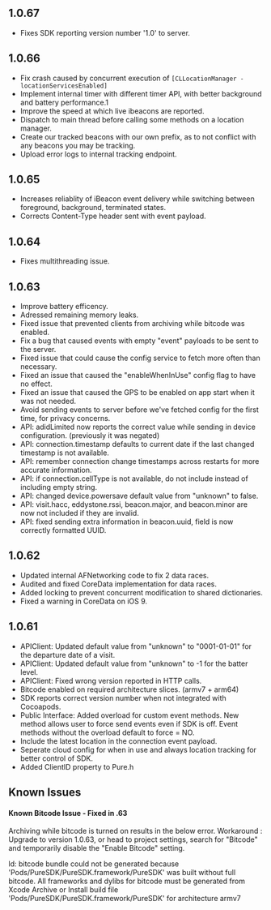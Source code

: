 ## 1.0.67
- Fixes SDK reporting version number '1.0' to server.

## 1.0.66
- Fix crash caused by concurrent execution of `[CLLocationManager -locationServicesEnabled]`
- Implement internal timer with different timer API, with better background and battery performance.1
- Improve the speed at which live ibeacons are reported.
- Dispatch to main thread before calling some methods on a location manager.
- Create our tracked beacons with our own prefix, as to not conflict with any beacons you may be tracking.
- Upload error logs to internal tracking endpoint.

## 1.0.65
- Increases reliablity of iBeacon event delivery while switching between foreground, background, terminated states.
- Corrects Content-Type header sent with event payload.

## 1.0.64
- Fixes multithreading issue. 

## 1.0.63

- Improve battery efficency.
- Adressed remaining memory leaks.
- Fixed issue that prevented clients from archiving while bitcode was enabled.
- Fix a bug that caused events with empty "event" payloads to be sent to the server.
- Fixed issue that could cause the config service to fetch more often than necessary.
- Fixed an issue that caused the "enableWhenInUse" config flag to have no effect.
- Fixed an issue that caused the GPS to be enabled on app start when it was not needed.
- Avoid sending events to server before we've fetched config for the first time, for privacy concerns.
- API: adidLimited now reports the correct value while sending in device configuration. (previously it was negated)
- API: connection.timestamp defaults to current date if the last changed timestamp is not available.
- API: remember connection change timestamps across restarts for more accurate information.
- API: if connection.cellType is not available, do not include instead of including empty string.
- API: changed device.powersave default value from "unknown" to false.
- API: visit.hacc, eddystone.rssi, beacon.major, and beacon.minor are now not included if they are invalid.
- API: fixed sending extra information in beacon.uuid, field is now correctly formatted UUID.

## 1.0.62

- Updated internal AFNetworking code to fix 2 data races.
- Audited and fixed CoreData implementation for data races.
- Added locking to prevent concurrent modification to shared dictionaries.
- Fixed a warning in CoreData on iOS 9.

## 1.0.61

- APIClient: Updated default value from "unknown" to "0001-01-01" for the departure date of a visit.
- APIClient: Updated default value from "unknown" to -1 for the batter level.
- APIClient: Fixed wrong version reported in HTTP calls.
- Bitcode enabled on required architecture slices. (armv7 + arm64)
- SDK reports correct version number when not integrated with Cocoapods.
- Public Interface: Added overload for custom event methods. New method allows user to force send events even if SDK is off. Event methods without the overload default to force = NO.
- Include the latest location in the connection event payload.
- Seperate cloud config for when in use and always location tracking for better control of SDK.
- Added ClientID property to Pure.h

## Known Issues

#### Known Bitcode Issue - Fixed in .63
Archiving while bitcode is turned on results in the below error. Workaround : Upgrade to version 1.0.63, or head to project settings, search for "Bitcode" and temporarily disable the "Enable Bitcode" setting.

ld: bitcode bundle could not be generated because 'Pods/PureSDK/PureSDK.framework/PureSDK' was built without full bitcode. All frameworks and dylibs for bitcode must be generated from Xcode Archive or Install build file 'Pods/PureSDK/PureSDK.framework/PureSDK' for architecture armv7
